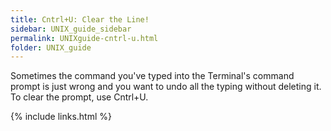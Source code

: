 ```yaml
---
title: Cntrl+U: Clear the Line!
sidebar: UNIX_guide_sidebar
permalink: UNIXguide-cntrl-u.html
folder: UNIX_guide
---
```


Sometimes the command you've typed into the Terminal's command prompt is just
wrong and you want to undo all the typing without deleting it.
To clear the prompt, use Cntrl+U.

{% include links.html %}
